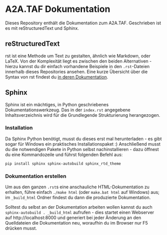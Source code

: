 A2A.TAF Dokumentation
=====================

Dieses Repository enthält die Dokumentation zum A2A.TAF. Geschrieben ist es mit reStructuredText und Sphinx.

reStructuredText
----------------
rst ist eine Methode um Text zu gestalten, ähnlich wie Markdown, oder LaTeX. Von der Komplexität liegt es zwischen den beiden Alternativen - hierzu kannst du dir einfach vorhandene Beispiele in den `.rst`-Dateien innerhalb dieses Repositories ansehen. Eine kurze Übersicht über die Syntax von rst findest du [in deren Dokumentation](http://docutils.sourceforge.net/docs/user/rst/quickref.html).

Sphinx
------
Sphinx ist ein mächtiges, in Python geschriebenes Dokumentationswerkzeug.
Das in der `index.rst` angegebene Inhaltsverzeichnis wird für die Grundlegende Strukturierung herangezogen.

### Installation
Da Sphinx Python benötigt, musst du dieses erst mal herunterladen - es gibt sogar für Windows ein praktisches Installationspaket :)
Anschließend musst du die notwendigen Pakete in Python selbst nachinstallieren - dazu öffnest du eine Kommandozeile und führst folgenden Befehl aus:

    pip install sphinx sphinx-autobuild sphinx_rtd_theme

### Dokumentation erstellen
Um aus den ganzen `.rst`s eine anschauliche HTML-Dokumentation zu erhalten, führe einfach `./make html` (oder `make.bat html` auf Windows) aus; im `_build_html` Ordner findest du dann die produzierte Dokumentation.

Solltest du selbst an der Dokumentation arbeiten wollen kannst du auch `sphinx-autobuild . _build_html` aufrufen - dies startet einen Webserver auf http://localhost:8000 und generiert bei jeder Änderung an den Quelldateien die Dokumentation neu, woraufhin du im Browser nur F5 drücken musst.